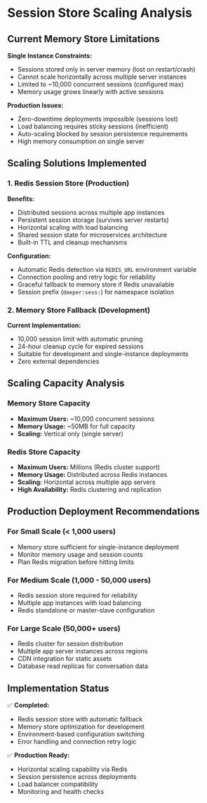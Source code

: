 # Session Store Scaling Analysis

## Current Memory Store Limitations

**Single Instance Constraints:**
- Sessions stored only in server memory (lost on restart/crash)
- Cannot scale horizontally across multiple server instances
- Limited to ~10,000 concurrent sessions (configured max)
- Memory usage grows linearly with active sessions

**Production Issues:**
- Zero-downtime deployments impossible (sessions lost)
- Load balancing requires sticky sessions (inefficient)
- Auto-scaling blocked by session persistence requirements
- High memory consumption on single server

## Scaling Solutions Implemented

### 1. Redis Session Store (Production)
**Benefits:**
- Distributed sessions across multiple app instances
- Persistent session storage (survives server restarts)
- Horizontal scaling with load balancing
- Shared session state for microservices architecture
- Built-in TTL and cleanup mechanisms

**Configuration:**
- Automatic Redis detection via `REDIS_URL` environment variable
- Connection pooling and retry logic for reliability
- Graceful fallback to memory store if Redis unavailable
- Session prefix (`deeper:sess:`) for namespace isolation

### 2. Memory Store Fallback (Development)
**Current Implementation:**
- 10,000 session limit with automatic pruning
- 24-hour cleanup cycle for expired sessions
- Suitable for development and single-instance deployments
- Zero external dependencies

## Scaling Capacity Analysis

### Memory Store Capacity
- **Maximum Users:** ~10,000 concurrent sessions
- **Memory Usage:** ~50MB for full capacity
- **Scaling:** Vertical only (single server)

### Redis Store Capacity  
- **Maximum Users:** Millions (Redis cluster support)
- **Memory Usage:** Distributed across Redis instances
- **Scaling:** Horizontal across multiple app servers
- **High Availability:** Redis clustering and replication

## Production Deployment Recommendations

### For Small Scale (< 1,000 users)
- Memory store sufficient for single-instance deployment
- Monitor memory usage and session counts
- Plan Redis migration before hitting limits

### For Medium Scale (1,000 - 50,000 users)
- Redis session store required for reliability
- Multiple app instances with load balancing
- Redis standalone or master-slave configuration

### For Large Scale (50,000+ users)
- Redis cluster for session distribution
- Multiple app server instances across regions
- CDN integration for static assets
- Database read replicas for conversation data

## Implementation Status

✅ **Completed:**
- Redis session store with automatic fallback
- Memory store optimization for development
- Environment-based configuration switching
- Error handling and connection retry logic

✅ **Production Ready:**
- Horizontal scaling capability via Redis
- Session persistence across deployments
- Load balancer compatibility
- Monitoring and health checks